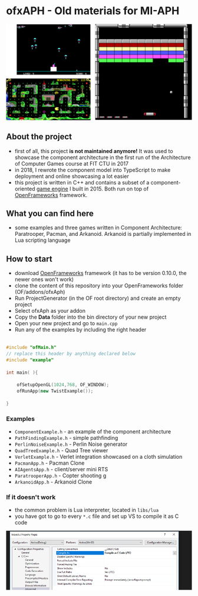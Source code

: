 # ofxAPH - Old materials for MI-APH

![Screenshot](./screenshot.png)

## About the project
- first of all, this project **is not maintained anymore!** It was used to showcase the component architecture in the first run of the Architecture of Computer Games course at FIT CTU in 2017
- in 2018, I rewrote the component model into TypeScript to make deployment and online showcasing a lot easier
- this project is written in C++ and contains a subset of a component-oriented [game engine](https://github.com/dodolab/CogEngine) I built in 2015. Both run on top of [OpenFrameworks](https://openframeworks.cc) framework.

## What you can find here
- some examples and three games written in Component Architecture: Paratrooper, Pacman, and Arkanoid. Arkanoid is partially implemented in Lua scripting language

## How to start
- download [OpenFrameworks](https://openframeworks.cc) framework (it has to be version 0.10.0, the newer ones won't work)
- clone the content of this repository into your OpenFrameworks folder (OF/addons/ofxAph)
- Run ProjectGenerator (in the OF root directory) and create an empty project
- Select ofxAph as your addon
- Copy the **Data** folder into the bin directory of your new project
- Open your new project and go to `main.cpp`
- Run any of the examples by including the right header

```cpp

#include "ofMain.h"
// replace this header by anything declared below
#include "example"

int main( ){

	ofSetupOpenGL(1024,768, OF_WINDOW);
	ofRunApp(new TwistExample());

}
``` 

### Examples
- `ComponentExample.h` - an example of the component architecture
- `PathFindingExample.h` - simple pathfinding
- `PerlinNoiseExample.h` - Perlin Noise generator
- `QuadTreeExample.h` - Quad Tree viewer
- `VerletExample.h` - Verlet integration showcased on a cloth simulation
- `PacmanApp.h` - Pacman Clone
- `AIAgentsApp.h` - client/server mini RTS
- `ParatrooperApp.h` - Copter shooting g
- `ArkanoidApp.h` - Arkanoid Clone

### If it doesn't work
- the common problem is Lua interpreter, located in `libs/lua`
- you have got to go to every `*.c` file and set up VS to compile it as C code

![lua](./lua.png)